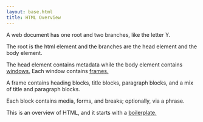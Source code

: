 ```yaml
---
layout: base.html
title: HTML Overview
---
```


A web document has one root and two branches, like the letter Y.

The root is the html element and the branches are the head element and the body element.

The head element contains metadata while the body element contains [windows.](/en/html-windows) Each window contains [frames.](/en/html-windows#frames)

A frame contains heading blocks, title blocks, paragraph blocks, and a mix of title and paragraph blocks.

Each block contains media, forms, and breaks; optionally, via a phrase.

This is an overview of HTML, and it starts with a [boilerplate.](/en/html-boilerplate)
